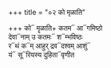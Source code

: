 +++
title = "०२ को मृळाति"

+++
को᳓ मॄळाति+ कतम᳓ आ᳓गमिष्ठो  
देवा᳓नाम् उ कतमः᳓ श᳓म्भविष्ठः  
र᳓थं क᳓म् आहुर् द्रव᳓दश्वम् आशुं᳓  
यं᳓ सू᳓रियस्य दुहिता᳓वृणीत